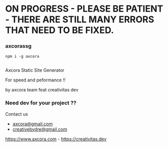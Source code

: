 # ON PROGRESS - PLEASE BE PATIENT - THERE ARE STILL MANY ERRORS THAT NEED TO BE FIXED.

### axcorassg

```
npm i -g axcora


```

Axcora Static Site Generator

For speed and peformance !!

by axcora team feat creativitas dev

### Need dev for your project ?? 

Contact us

+ axcora@gmail.com
+ creativebydre@gmail.com

https://www.axcora.com - https://creativitas.dev

